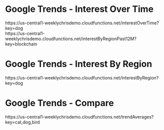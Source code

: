 <h1>Google Trends - Interest Over Time</h1>
https://us-central1-weeklychrisdemo.cloudfunctions.net/interestOverTime?key=dog
<br/>https://us-central1-weeklychrisdemo.cloudfunctions.net/interestByRegionPast12M?key=blockchain

<h1>Google Trends - Interest By Region</h1>
https://us-central1-weeklychrisdemo.cloudfunctions.net/interestByRegion?key=dog

<h1>Google Trends - Compare</h1>
https://us-central1-weeklychrisdemo.cloudfunctions.net/trendAverages?key=cat,dog,bird
